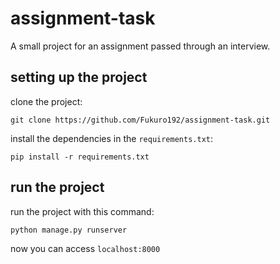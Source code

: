 # assignment-task

A small project for an assignment passed through an interview.

## setting up the project

clone the project:
```
git clone https://github.com/Fukuro192/assignment-task.git
```

install the dependencies in the `requirements.txt`:
```
pip install -r requirements.txt
```

## run the project

run the project with this command:
```
python manage.py runserver
```

now you can access `localhost:8000`